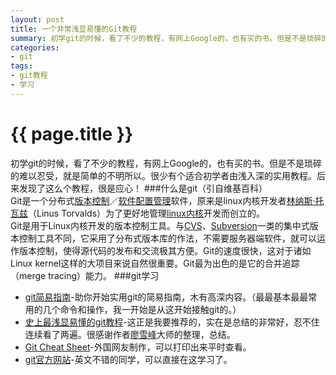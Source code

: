 ```yaml
---
layout: post
title: 一个非常浅显易懂的Git教程
summary: 初学git的时候，看了不少的教程，有网上Google的，也有买的书。但是不是琐碎的难以忍受，就是简单的不明所以。很少有个适合初学者由浅入深的实用教程。后来发现了这么个教程，很是应心！
categories:
- git
tags:
- git教程
- 学习
---
```


{{ page.title }}
=================
初学git的时候，看了不少的教程，有网上Google的，也有买的书。但是不是琐碎的难以忍受，就是简单的不明所以。很少有个适合初学者由浅入深的实用教程。后来发现了这么个教程，很是应心！
###什么是git（引自维基百科）  
Git是一个分布式[版本控制](http://zh.wikipedia.org/wiki/%E7%89%88%E6%9C%AC%E6%8E%A7%E5%88%B6)／[软件配置管理](http://zh.wikipedia.org/wiki/%E8%BD%AF%E4%BB%B6%E9%85%8D%E7%BD%AE%E7%AE%A1%E7%90%86)软件，原来是linux内核开发者[林纳斯·托瓦兹](http://zh.wikipedia.org/wiki/%E6%9E%97%E7%BA%B3%E6%96%AF%C2%B7%E6%89%98%E7%93%A6%E5%85%B9)（Linus Torvalds）为了更好地管理[linux内核](http://zh.wikipedia.org/wiki/Linux%E5%86%85%E6%A0%B8)开发而创立的。   
Git是用于Linux内核开发的版本控制工具。与[CVS](http://zh.wikipedia.org/wiki/CVS)、[Subversion](http://zh.wikipedia.org/wiki/Subversion)一类的集中式版本控制工具不同，它采用了分布式版本库的作法，不需要服务器端软件，就可以运作版本控制，使得源代码的发布和交流极其方便。Git的速度很快，这对于诸如Linux kernel这样的大项目来说自然很重要。Git最为出色的是它的合并追踪（merge tracing）能力。
###git学习
- [git简易指南](http://rogerdudler.github.io/git-guide/index.zh.html)-助你开始实用git的简易指南，木有高深内容。（最最基本最最常用的几个命令和操作，我一开始是从这开始接触git的。）
- [史上最浅显易懂的git教程](http://www.liaoxuefeng.com/wiki/0013739516305929606dd18361248578c67b8067c8c017b000)-这正是我要推荐的，实在是总结的非常好，忍不住连续看了两遍。很感谢作者[廖雪峰](http://www.liaoxuefeng.com/articles/recent)大师的整理，总结。
- [Git Cheat Sheet](http://www.git-tower.com/blog/assets/2013-05-22-git-cheat-sheet/cheat-sheet-large01.png)-外国网友制作，可以打印出来平时查看。
- [git官方网站](http://git-scm.com/)-英文不错的同学，可以直接在这学习了。